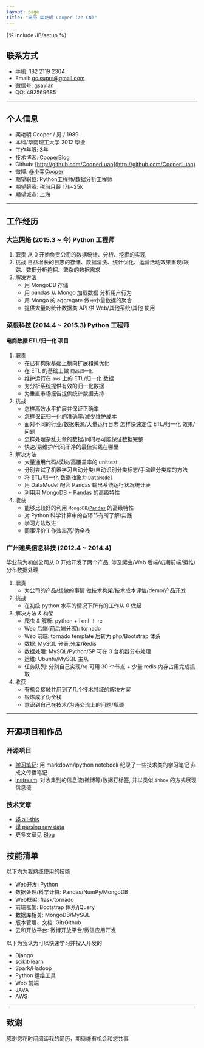 ```yaml
---
layout: page
title: "简历 栾艳明 Cooper (zh-CN)"
---
```

{% include JB/setup %}

<!--
## 先讲讲怎样才是一份好的技术简历

首先，一份好的简历不光说明事实，更通过FAB模式来增强其说服力。

 - Feature: 是什么
 - Advantage: 比别人好在哪些地方
 - Benefit: 如果雇佣你，招聘方会得到什么好处 

其次，写简历和写议论文不同，过分的论证会显得自夸，反而容易引起反感，所以要点到为止。这里的技巧是，提供论据，把论点留给阅读简历的人自己去得出。放论据要具体，最基本的是要数字化，好的论据要让人印象深刻。

举个例子，下边内容是虚构的: 

2006年，我参与了手机XX网发布系统WAPCMS的开发（```这部分是大家都会写的```）。作为核心程序员，我不但完成了网站界面、调度队列的开发工作，更提出了高效的组件级缓存系统，通过碎片化缓冲有效的提升了系统的渲染效率。（```这部分是很多同学忘掉的，要写出你在这个项目中具体负责的部分，以及你贡献出来的价值。```）在该系统上线后，Web前端性能从10QPS提升到200QPS，服务器由10台减少到3台（``` 通过量化的数字来增强可信度 ```）。2008年我升任WAPCMS项目负责人，带领一个3人小组支持着每天超过2亿的PV（``` 这就是Benefit。你能带给前雇主的价值，也就是你能带给新雇主的价值。 ```）。

有同学问，如果我在项目里边没有那么显赫的成绩可以说怎么办？讲不出成绩时，就讲你的成长。因为学习能力也是每家公司都看中的东西。你可以写你在这个项目里边遇到了一个什么样的问题，别人怎么解决的，你怎么解决的，你的方案好在什么地方，最终这个方案的效果如何。

具体、量化、有说服力，是技术简历特别需要注重的地方。

（以上内容在写完简历后，对每一段进行评估，完成后再删除）

-->

## 联系方式

- 手机: 182 2119 2304
- Email: gc.suprs@gmail.com
- 微信号: gsavlan
- QQ: 492569685

---

## 个人信息

 - 栾艳明 Cooper / 男 / 1989
 - 本科/华南理工大学 2012 毕业
 - 工作年限: 3年
 - 技术博客: [CooperBlog](http://cooperluan.github.io)
 - Github: [http://github.com/CooperLuan](http://github.com/CooperLuan)
 - 微博: [@小栾Cooper](http://weibo.com/gsavl)
 - 期望职位: Python工程师/数据分析工程师
 - 期望薪资: 税前月薪 17k~25k
 - 期望城市: 上海

---

## 工作经历

### 大岂网络 (2015.3 ~ 今) Python 工程师

1. 职责 从 0 开始负责公司的数据统计、分析、挖掘的实现
2. 挑战 日益增长的日志的存储、数据清洗、统计优化、运营活动效果重现/跟踪、数据分析挖掘、繁杂的数据需求
3. 解决方法
    - 用 MongoDB 存储
    - 用 pandas 从 Mongo 加载数据 分析用户行为
    - 用 Mongo 的 aggregate 做中小量数据的聚合
    - 提供大量的统计数据类 API 供 Web/其他系统/其他 使用


### 菜根科技 (2014.4 ~ 2015.3) Python 工程师

<!--
我在此项目负责了哪些工作，分别在哪些地方做得出色/和别人不一样/成长快，这个项目中，我最困难的问题是什么，我采取了什么措施，最后结果如何。这个项目中，我最自豪的技术细节是什么，为什么，实施前和实施后的数据对比如何，同事和领导对此的反应如何。
-->

#### 电商数据 ETL/归一化 项目

1. 职责
    - 在已有构架基础上横向扩展和微优化
    - 在 ETL 的基础上做 `商品归一化`
    - 维护运行在 `aws` 上的 ETL/归一化 数据
    - 为分析系统提供有效的归一化数据
    - 为垂直市场报告提供统计数据支持
2. 挑战
    - 怎样高效水平扩展并保证正确率
    - 怎样保证归一化的准确率/减少维护成本
    - 面对不同的行业/数据来源/大量运行日志 怎样快速定位 ETL/归一化 效果/问题
    - 怎样处理杂乱无章的数据/同时尽可能保证数据完整
    - 快速/易维护/代码干净的最佳实践在哪里
3. 解决方法
    - 大量通用代码/模块/高覆盖率的 unittest
    - 分别尝试了机器学习自动分类/自动识别分类标志/手动建分类库的方法
    - 将 ETL/归一化 数据抽象为 `DataModel`
    + 用 DataModel 配合 Pandas 输出系统运行状况统计表
    - 利用用 MongoDB + Pandas 的高级特性
4. 收获
    + 能够比较好的利用 `MongoDB`/[`Pandas`](http://pandas.pydata.org) 的高级特性
    + 对 Python 科学计算中的各环节有所了解/实践
    + 学习方法改进
    + 同事评价工作效率高/伪全栈

### 广州迪奥信息科技 (2012.4 ~ 2014.4)

毕业前为初创公司从 0 开始开发了两个产品, 涉及爬虫/Web 后端/初期前端/运维/分布数据处理

1. 职责
    - 为公司的产品/想做的事情 做技术构架/技术成本评估/demo/产品开发
2. 挑战
    - 在初级 python 水平的情况下所有的工作从 0 做起
3. 解决方法 & 构架
    - 爬虫 & 解析: python + lxml ＋ re
    - Web 后端(前后端分离): tornado
    - Web 前端: tornado template 后转为 php/Bootstrap 体系
    - 数据: MySQL 分表,分库/Redis
    - 数据处理: MySQL/Python/SP 可在 3 台机器分布处理
    - 运维: Ubuntu/MySQL 主从
    - 任务队列: 分别自己实现/rq 可用 30 个节点 + 少量 redis 内存占用完成抓取
4. 收获
    - 有机会接触并用到了几个技术领域的解决方案
    - 锻炼成了伪全栈
    - 意识到自己在技术/沟通交流上的问题/瓶颈

---

## 开源项目和作品

### 开源项目

 - [学习笔记](https://github.com/CooperLuan/devops.notes): 用 markdown/ipython notebook 纪录了一些技术类的学习笔记 非成文传播笔记
 - [instream](https://github.com/CooperLuan/instream): 对收集到的信息流(微博等)数据打标签, 并以类似 `inbox` 的方式展现信息流

### 技术文章

- [译 all-this](http://cooperluan.github.io/javascript/translation/2015/02/08/all-this-in-javascript/)
- [译 parsing raw data](http://cooperluan.github.io/data/2015/01/29/parsing-raw-data/)
- 更多文章见 [Blog](http://cooperluan.github.io/)

## 技能清单

以下均为我熟练使用的技能

- Web开发: Python
- 数据处理/科学计算: Pandas/NumPy/MongoDB
- Web框架: flask/tornado
- 前端框架: Bootstrap 体系/jQuery
- 数据库相关: MongoDB/MySQL
- 版本管理、文档: Git/Github
- 云和开放平台: 微博开放平台/微信应用开发

以下为我认为可以快速学习并投入开发的

- Django
- scikit-learn
- Spark/Hadoop
- Python 运维工具
- Web 前端
- JAVA
- AWS

---

## 致谢

感谢您花时间阅读我的简历，期待能有机会和您共事

